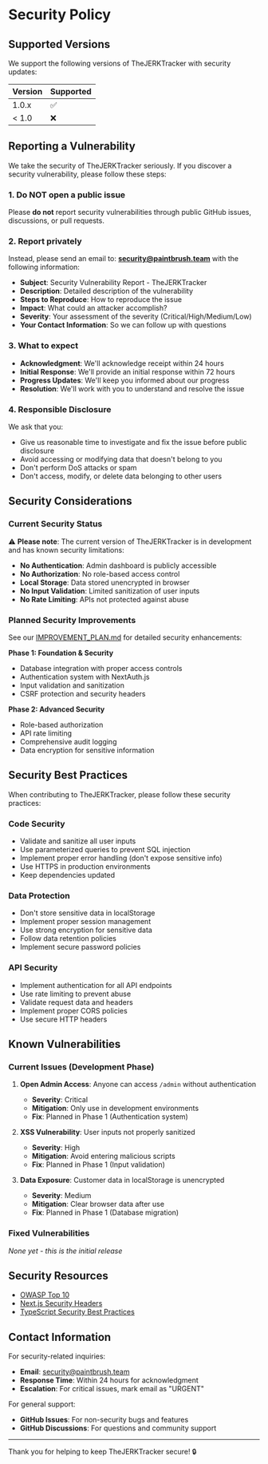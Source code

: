 # Security Policy

## Supported Versions

We support the following versions of TheJERKTracker with security updates:

| Version | Supported          |
| ------- | ------------------ |
| 1.0.x   | :white_check_mark: |
| < 1.0   | :x:                |

## Reporting a Vulnerability

We take the security of TheJERKTracker seriously. If you discover a security vulnerability, please follow these steps:

### 1. Do NOT open a public issue

Please **do not** report security vulnerabilities through public GitHub issues, discussions, or pull requests.

### 2. Report privately

Instead, please send an email to: **security@paintbrush.team** with the following information:

- **Subject**: Security Vulnerability Report - TheJERKTracker
- **Description**: Detailed description of the vulnerability
- **Steps to Reproduce**: How to reproduce the issue
- **Impact**: What could an attacker accomplish?
- **Severity**: Your assessment of the severity (Critical/High/Medium/Low)
- **Your Contact Information**: So we can follow up with questions

### 3. What to expect

- **Acknowledgment**: We'll acknowledge receipt within 24 hours
- **Initial Response**: We'll provide an initial response within 72 hours
- **Progress Updates**: We'll keep you informed about our progress
- **Resolution**: We'll work with you to understand and resolve the issue

### 4. Responsible Disclosure

We ask that you:

- Give us reasonable time to investigate and fix the issue before public disclosure
- Avoid accessing or modifying data that doesn't belong to you
- Don't perform DoS attacks or spam
- Don't access, modify, or delete data belonging to other users

## Security Considerations

### Current Security Status

⚠️ **Please note**: The current version of TheJERKTracker is in development and has known security limitations:

- **No Authentication**: Admin dashboard is publicly accessible
- **No Authorization**: No role-based access control
- **Local Storage**: Data stored unencrypted in browser
- **No Input Validation**: Limited sanitization of user inputs
- **No Rate Limiting**: APIs not protected against abuse

### Planned Security Improvements

See our [IMPROVEMENT_PLAN.md](./IMPROVEMENT_PLAN.md) for detailed security enhancements:

**Phase 1: Foundation & Security**
- Database integration with proper access controls
- Authentication system with NextAuth.js
- Input validation and sanitization
- CSRF protection and security headers

**Phase 2: Advanced Security**
- Role-based authorization
- API rate limiting
- Comprehensive audit logging
- Data encryption for sensitive information

## Security Best Practices

When contributing to TheJERKTracker, please follow these security practices:

### Code Security
- Validate and sanitize all user inputs
- Use parameterized queries to prevent SQL injection
- Implement proper error handling (don't expose sensitive info)
- Use HTTPS in production environments
- Keep dependencies updated

### Data Protection
- Don't store sensitive data in localStorage
- Implement proper session management
- Use strong encryption for sensitive data
- Follow data retention policies
- Implement secure password policies

### API Security
- Implement authentication for all API endpoints
- Use rate limiting to prevent abuse
- Validate request data and headers
- Implement proper CORS policies
- Use secure HTTP headers

## Known Vulnerabilities

### Current Issues (Development Phase)

1. **Open Admin Access**: Anyone can access `/admin` without authentication
   - **Severity**: Critical
   - **Mitigation**: Only use in development environments
   - **Fix**: Planned in Phase 1 (Authentication system)

2. **XSS Vulnerability**: User inputs not properly sanitized
   - **Severity**: High
   - **Mitigation**: Avoid entering malicious scripts
   - **Fix**: Planned in Phase 1 (Input validation)

3. **Data Exposure**: Customer data in localStorage is unencrypted
   - **Severity**: Medium
   - **Mitigation**: Clear browser data after use
   - **Fix**: Planned in Phase 1 (Database migration)

### Fixed Vulnerabilities

*None yet - this is the initial release*

## Security Resources

- [OWASP Top 10](https://owasp.org/www-project-top-ten/)
- [Next.js Security Headers](https://nextjs.org/docs/advanced-features/security-headers)
- [TypeScript Security Best Practices](https://cheatsheetseries.owasp.org/cheatsheets/TypeScript_Cheat_Sheet.html)

## Contact Information

For security-related inquiries:
- **Email**: security@paintbrush.team
- **Response Time**: Within 24 hours for acknowledgment
- **Escalation**: For critical issues, mark email as "URGENT"

For general support:
- **GitHub Issues**: For non-security bugs and features
- **GitHub Discussions**: For questions and community support

---

Thank you for helping to keep TheJERKTracker secure! 🔒